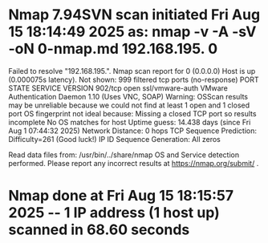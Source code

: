 # Nmap 7.94SVN scan initiated Fri Aug 15 18:14:49 2025 as: nmap -v -A -sV -oN 0-nmap.md 192.168.195. 0
Failed to resolve "192.168.195.".
Nmap scan report for 0 (0.0.0.0)
Host is up (0.000075s latency).
Not shown: 999 filtered tcp ports (no-response)
PORT    STATE SERVICE         VERSION
902/tcp open  ssl/vmware-auth VMware Authentication Daemon 1.10 (Uses VNC, SOAP)
Warning: OSScan results may be unreliable because we could not find at least 1 open and 1 closed port
OS fingerprint not ideal because: Missing a closed TCP port so results incomplete
No OS matches for host
Uptime guess: 14.438 days (since Fri Aug  1 07:44:32 2025)
Network Distance: 0 hops
TCP Sequence Prediction: Difficulty=261 (Good luck!)
IP ID Sequence Generation: All zeros

Read data files from: /usr/bin/../share/nmap
OS and Service detection performed. Please report any incorrect results at https://nmap.org/submit/ .
# Nmap done at Fri Aug 15 18:15:57 2025 -- 1 IP address (1 host up) scanned in 68.60 seconds
